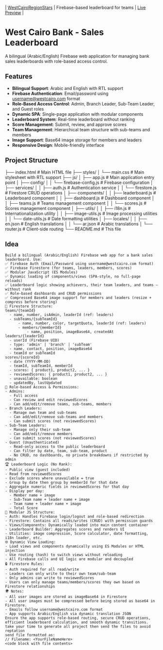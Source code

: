 | [WestCairoRegionStars](https://github.com/abdouthematrix/WestCairoRegionStars) | Firebase-based leaderboard for teams | [Live Preview](https://abdouthematrix.github.io/WestCairoRegionStars/) |
# West Cairo Bank - Sales Leaderboard

A bilingual (Arabic/English) Firebase web application for managing bank sales leaderboards with role-based access control.

## Features

- **Bilingual Support**: Arabic and English with RTL support
- **Firebase Authentication**: Email/password using username@westcairo.com format
- **Role-Based Access Control**: Admin, Branch Leader, Sub-Team Leader, and Guest roles
- **Dynamic SPA**: Single-page application with modular components
- **Leaderboard System**: Real-time leaderboard without ranking
- **Score Management**: Submit, review, and approve scores
- **Team Management**: Hierarchical team structure with sub-teams and members
- **Image Support**: Base64 image storage for members and leaders
- **Responsive Design**: Mobile-friendly interface

## Project Structure
├── index.html                 # Main HTML file
├── styles/
│   └── main.css              # Main stylesheet with RTL support
├── js/
│   ├── app.js                # Main application entry point
│   ├── config/
│   │   └── firebase-config.js # Firebase configuration
│   ├── services/
│   │   ├── auth.js           # Authentication service
│   │   └── firestore.js      # Firestore CRUD operations
│   ├── components/
│   │   ├── leaderboard.js    # Leaderboard component
│   │   ├── dashboard.js      # Dashboard component
│   │   ├── teams.js          # Teams management component
│   │   └── scores.js         # Scores management component
│   ├── utils/
│   │   ├── i18n.js           # Internationalization utility
│   │   ├── image-utils.js    # Image processing utilities
│   │   └── date-utils.js     # Date formatting utilities
│   ├── locales/
│   │   ├── en.json           # English translations
│   │   └── ar.json           # Arabic translations
│   └── router.js             # Client-side routing
└── README.md                 # This file


## Idea
```
Build a bilingual (Arabic/English) Firebase web app for a bank sales leaderboard. Use:
✅ Firebase Auth (Email/Password using username@westcairo.com format)
✅ Firebase Firestore (for teams, leaders, members, scores)
✅ Modular JavaScript (ES Modules)
✅ Dynamic loading of components/views (SPA-style, no full-page reloads)
✅ Leaderboard logic showing achievers, their team leaders, and teams — without rank
✅ Role-based dashboards and CRUD permissions
✅ Compressed Base64 image support for members and leaders (resize + compress before storing)
📁 Firestore Structure:
teams/{teamId}
  - name, number, isAdmin, leaderId (ref: leaders)
  - subTeams/{subTeamId}
      - name, number, color, targetQuota, leaderId (ref: leaders)
      - members/{memberId}
          - name, position, imageBase64, createdAt
leaders/{leaderId}
  - userId (Firebase UID)
  - type: 'admin' | 'branch' | 'subTeam'
  - name, contact, position, imageBase64
  - teamId or subTeamId
scores/{scoreId}
  - date (YYYY-MM-DD)
  - teamId, subTeamId, memberId
  - scores: { product1, product2, ... }
  - reviewedScores: { product1, product2, ... }
  - unavailable: boolean
  - updatedBy, lastUpdated
🎯 Role-based Access & Permissions:
- Admins:
  - Full access
  - Can review and edit reviewedScores
  - Can add/edit/remove teams, sub-teams, members
- Branch Leaders:
  - Manage own team and sub-teams
  - Can add/edit/remove sub-teams and members
  - Can submit scores (not reviewedScores)
- Sub-Team Leaders:
  - Manage only their sub-team
  - Can add/edit/remove members
  - Can submit scores (not reviewedScores)
- Guest (Unauthenticated)
  - Read-only access to the public leaderboard
  - Can filter by date, team, sub-team, product
  - No CRUD, no dashboards, no private breakdowns if restricted by admin
🏆 Leaderboard Logic (No Rank):
- Public view (guest included)
- Read from reviewedScores
- Exclude scores where unavailable = true
- Group by date then group by memberId for that date
- Aggregate numeric fields in reviewedScores for that day
- Display per day:
  - Member name + image
  - Sub-Team name + leader name + image
  - Team name + leader name + image
  - Total Score
🔄 Modular JS Structure:
- Auth: Handles Firebase login/logout and role-based redirection
- Firestore: Contains all reads/writes (CRUD) with permission guards
- Views/Components: Dynamically loaded into main content container
- Leaderboard Builder: Aggregates scores and renders UI
- Utilities: image compression, Score calculator, date formatting, i18n loader, etc.
🌐 Dynamic View Loading:
- Load views and components dynamically using ES Modules or HTML injection
- Use routing (hash) to switch views without reloading
- All Firebase calls and UI logic are modular and decoupled
🔒 Firestore Rules:
- Auth required for all read/write
- Leaders can only write to their own team/sub-team
- Only admins can write to reviewedScores
- Users can only manage teams/members/scores they own based on Firestore relationships
🌍 Notes:
- All user images are stored as imageBase64 in Firestore
- All user images must be compressed before being stored as base64 in Firestore.
- Emails follow username@westcairo.com format
- App supports Arabic/English via dynamic translation JSON
Ensure the app supports role-based routing, secure CRUD operations, efficient leaderboard calculation, and smooth dynamic transitions.
take your time to generate all project then send the files to avoid reptation
send file formatted as:
// Filename: <YourFileNameHere>
<code block with file contents>
```

